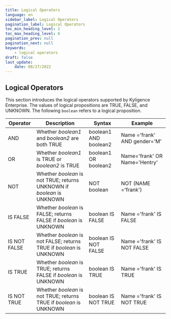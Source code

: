 ```yaml
---
title: Logical Operators
language: en
sidebar_label: Logical Operators
pagination_label: Logical Operators
toc_min_heading_level: 2
toc_max_heading_level: 6
pagination_prev: null
pagination_next: null
keywords:
    - logical operators
draft: false
last_update:
    date: 08/17/2022
---
```



## Logical Operators

This section introduces the logical operators supported by Kyligence Enterprise. The values of logical propositions are TRUE, FALSE, and UNKNOWN. The following `boolean` refers to a logical proposition.

| Operator     | Description                               | Syntax                | Example                       |
| ------------ | ---------------------------------------- | --------------------- | ----------------------------- |
| AND          | Whether *boolean1* and *boolean2* are both TRUE | boolean1 AND boolean2 | Name ='frank' AND gender='M'  |
| OR           | Whether *boolean1* is TRUE or *boolean2* is TRUE | boolean1 OR boolean2  | Name='frank' OR Name='Hentry' |
| NOT          | Whether *boolean* is not TRUE; returns UNKNOWN if *boolean* is UNKNOWN | NOT boolean           | NOT (NAME ='frank')           |
| IS FALSE     | Whether *boolean* is FALSE; returns FALSE if *boolean* is UNKNOWN | boolean IS FALSE      | Name ='frank' IS FALSE        |
| IS NOT FALSE | Whether *boolean* is not FALSE; returns TRUE if *boolean* is UNKNOWN | boolean IS NOT FALSE  | Name ='frank' IS NOT FALSE    |
| IS TRUE      | Whether *boolean* is TRUE; returns FALSE if *boolean* is UNKNOWN | boolean IS TRUE       | Name ='frank' IS TRUE         |
| IS NOT TRUE  | Whether *boolean* is not TRUE; returns TRUE if *boolean* is UNKNOWN | boolean IS NOT TRUE   | Name ='frank' IS NOT TRUE     |

